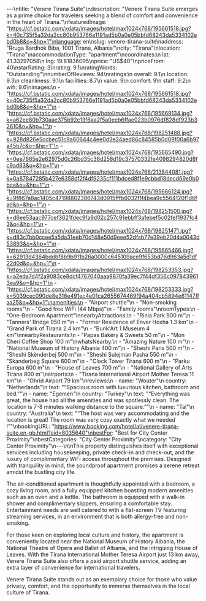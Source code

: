 ---\ntitle: "Venere Tirana Suite"\ndescription: "Venere Tirana Suite emerges as a prime choice for travelers seeking a blend of comfort and convenience in the heart of Tirana."\nfeaturedImage: "https://cf.bstatic.com/xdata/images/hotel/max1024x768/195661518.jpg?k=40c735f5a32da2cc80b953766e1191ad5b0a0e05bbfd68243da5334102ebd0b8&o=&hp=1"\nlanguage: en\nslug: venere-tirana-suite\naddress: "Rruga Bardhok Biba, 1001 Tirana, Albania"\ncity: "Tirana"\nlocation: "Tirana"\naccommodationType: "apartment"\ncoordinates:\n  lat: 41.33297058\n  lng: 19.81836095\nprice: "US$40"\npriceFrom: 40\nstarRating: 3\nrating: 9.1\nratingWords: "Outstanding"\nnumberOfReviews: 94\nratings:\n  overall: 9.1\n  location: 9.3\n  cleanliness: 9.1\n  facilities: 8.7\n  value: 9\n  comfort: 9\n  staff: 9.2\n  wifi: 9.6\nimages:\n  - "https://cf.bstatic.com/xdata/images/hotel/max1024x768/195661518.jpg?k=40c735f5a32da2cc80b953766e1191ad5b0a0e05bbfd68243da5334102ebd0b8&o=&hp=1"\n  - "https://cf.bstatic.com/xdata/images/hotel/max1024x768/195669134.jpg?k=a62ee80b730aae375b92c13f6aa2f5a0eeb6ffae023b0976df828df923b32610&o=&hp=1"\n  - "https://cf.bstatic.com/xdata/images/hotel/max1024x768/198251488.jpg?k=928d826e5ccbec51c9a60644c4ee0d3e24aed86c84585b0d09f00a6b97a45b7c&o=&hp=1"\n  - "https://cf.bstatic.com/xdata/images/hotel/max1024x768/195665490.jpg?k=0ee7665e2e62975d0c26bd35c36d258d19c37570332fe4098294820d8fc9ad83&o=&hp=1"\n  - "https://cf.bstatic.com/xdata/images/hotel/max1024x768/213844081.jpg?k=0a87847285b427e6358df2f4df9235cf111bdced8f1e9cbbd18decd69e0b0bca&o=&hp=1"\n  - "https://cf.bstatic.com/xdata/images/hotel/max1024x768/195666124.jpg?k=9f867a8ac1405c47198802386743d0915fffb6032f1f4bea9c5564120f1d6fad&o=&hp=1"\n  - "https://cf.bstatic.com/xdata/images/hotel/max1024x768/198251500.jpg?k=d6ee53aac977cef3621fdec9fa9d02c257c91ebbff3a1ebef5c02fef1937fc43&o=&hp=1"\n  - "https://cf.bstatic.com/xdata/images/hotel/max1024x768/198251471.jpg?k=d83c7bb0ccee5a5da31eeb70d148e50d9eee52dfab77e39eb20d4a0043d53893&o=&hp=1"\n  - "https://cf.bstatic.com/xdata/images/hotel/max1024x768/195665466.jpg?k=62913d4364bddbf8b9b911b26a0000c645109ace9f653bd76d963a5d1df22d0d&o=&hp=1"\n  - "https://cf.bstatic.com/xdata/images/hotel/max1024x768/198253353.jpg?k=a2eda7d4f2a9083ce8dcf4767040aaa9870fa39ec7f44df356c0978439613ea9&o=&hp=1"\n  - "https://cf.bstatic.com/xdata/images/hotel/max1024x768/198253333.jpg?k=5039cec090de8e316e491ec4e01ca2655674469f94a404cb5894e61147ffaa25&o=&hp=1"\namenities:\n  - "Airport shuttle"\n  - "Non-smoking rooms"\n  - "Good free WiFi (44 Mbps)"\n  - "Family rooms"\nroomTypes:\n  - "One-Bedroom Apartment"\nnearbyAttractions:\n  - "Rinia Park 900 m"\n  - "Tanners' Bridge 950 m"\n  - "Former Residence of Enver Hoxha 1.3 km"\n  - "Grand Park of Tirana 2.4 km"\n  - "Bunk'Art 1 Museum 4 km"\nnearbyRestaurants:\n  - "Papas Bakery & Sweets 50 m"\n  - "Mon Cheri Coffee Shop 100 m"\nwhatsNearby:\n  - "Amazing Nature 100 m"\n  - "National Museum of History Albania 400 m"\n  - "Sheshi Paris 500 m"\n  - "Sheshi Skënderbej 500 m"\n  - "Sheshi Sulejman Pasha 550 m"\n  - "Skanderbeg Square 600 m"\n  - "Clock Tower Tirana 600 m"\n  - "Parku Europa 600 m"\n  - "House of Leaves 700 m"\n  - "National Gallery of Arts Tirana 800 m"\nairports:\n  - "Tirana International Airport Mother Teresa 11 km"\n  - "Ohrid Airport 79 km"\nreviews:\n  - name: "Wouter"\n    country: "Netherlands"\n    text: "“Spacious room with luxurious kitchen, bathroom and bed.”"\n  - name: "Egemen"\n    country: "Turkey"\n    text: "“Everything was great, the house had all the amenities and was spotlessly clean. The location is 7-8 minutes walking distance to the square.”"\n  - name: "Tal"\n    country: "Australia"\n    text: "“The host was very accommodating and the location is great! The room was very cosy exactly what we needed !”"\nbookingURL: "https://www.booking.com/hotel/al/venere-tirana-suite.en-gb.html?aid=8035640"\nbestFor: "Best for City Center Proximity"\nbestCategories: "City Center Proximity"\ncategory: "City Center Proximity"\n---\n\nThis property distinguishes itself with exceptional services including housekeeping, private check-in and check-out, and the luxury of complimentary WiFi access throughout the premises. Designed with tranquility in mind, the soundproof apartment promises a serene retreat amidst the bustling city life.

The air-conditioned apartment is thoughtfully appointed with a bedroom, a cozy living room, and a fully equipped kitchen boasting modern amenities such as an oven and a kettle. The bathroom is equipped with a walk-in shower and complimentary slippers, ensuring a comfortable stay. Entertainment needs are well catered to with a flat-screen TV featuring streaming services, in an environment that is both allergy-free and non-smoking.

For those keen on exploring local culture and history, the apartment is conveniently located near the National Museum of History Albania, the National Theatre of Opera and Ballet of Albania, and the intriguing House of Leaves. With the Tirana International Mother Teresa Airport just 13 km away, Venere Tirana Suite also offers a paid airport shuttle service, adding an extra layer of convenience for international travelers.

Venere Tirana Suite stands out as an exemplary choice for those who value privacy, comfort, and the opportunity to immerse themselves in the local culture of Tirana.